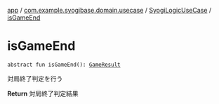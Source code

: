 [app](../../index.md) / [com.example.syogibase.domain.usecase](../index.md) / [SyogiLogicUseCase](index.md) / [isGameEnd](./is-game-end.md)

# isGameEnd

`abstract fun isGameEnd(): `[`GameResult`](../../com.example.syogibase.domain.value/-game-result/index.md)

対局終了判定を行う

**Return**
対局終了判定結果

